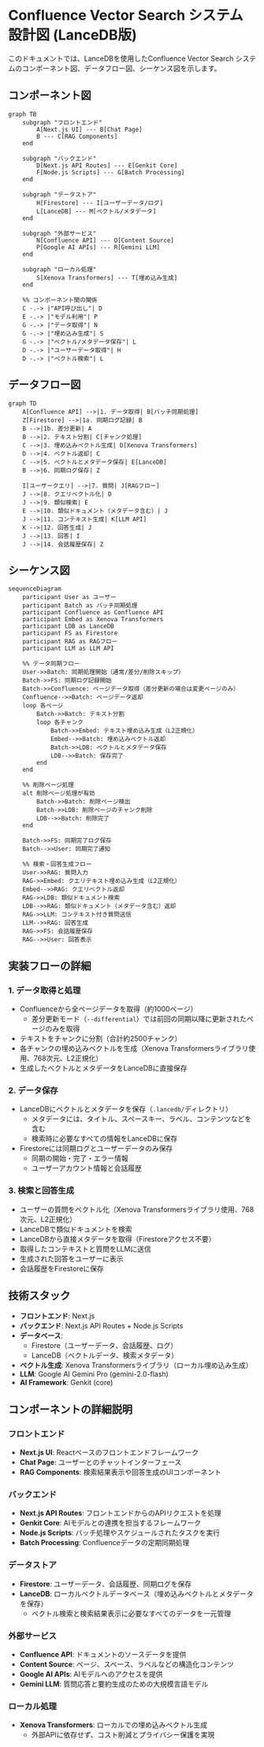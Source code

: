 # Confluence Vector Search システム設計図 (LanceDB版)

このドキュメントでは、LanceDBを使用したConfluence Vector Search システムのコンポーネント図、データフロー図、シーケンス図を示します。

## コンポーネント図

```mermaid
graph TB
    subgraph "フロントエンド"
        A[Next.js UI] --- B[Chat Page]
        B --- C[RAG Components]
    end
    
    subgraph "バックエンド"
        D[Next.js API Routes] --- E[Genkit Core]
        F[Node.js Scripts] --- G[Batch Processing]
    end
    
    subgraph "データストア"
        H[Firestore] --- I[ユーザーデータ/ログ]
        L[LanceDB] --- M[ベクトル/メタデータ]
    end
    
    subgraph "外部サービス"
        N[Confluence API] --- O[Content Source]
        P[Google AI APIs] --- R[Gemini LLM]
    end
    
    subgraph "ローカル処理"
        S[Xenova Transformers] --- T[埋め込み生成]
    end
    
    %% コンポーネント間の関係
    C -.-> |"API呼び出し"| D
    E -.-> |"モデル利用"| P
    G -.-> |"データ取得"| N
    G -.-> |"埋め込み生成"| S
    G -.-> |"ベクトル/メタデータ保存"| L
    D -.-> |"ユーザーデータ取得"| H
    D -.-> |"ベクトル検索"| L
```

## データフロー図

```mermaid
graph TD
    A[Confluence API] -->|1. データ取得| B[バッチ同期処理]
    Z[Firestore] -->|1a. 同期ログ記録| B
    B -->|1b. 差分更新| A
    B -->|2. テキスト分割| C[チャンク処理]
    C -->|3. 埋め込みベクトル生成| D[Xenova Transformers]
    D -->|4. ベクトル返却| C
    C -->|5. ベクトルとメタデータ保存| E[LanceDB]
    B -->|6. 同期ログ保存| Z
    
    I[ユーザークエリ] -->|7. 質問| J[RAGフロー]
    J -->|8. クエリベクトル化| D
    J -->|9. 類似検索| E
    E -->|10. 類似ドキュメント（メタデータ含む）| J
    J -->|11. コンテキスト生成| K[LLM API]
    K -->|12. 回答生成| J
    J -->|13. 回答| I
    J -->|14. 会話履歴保存| Z
```

## シーケンス図

```mermaid
sequenceDiagram
    participant User as ユーザー
    participant Batch as バッチ同期処理
    participant Confluence as Confluence API
    participant Embed as Xenova Transformers
    participant LDB as LanceDB
    participant FS as Firestore
    participant RAG as RAGフロー
    participant LLM as LLM API

    %% データ同期フロー
    User->>Batch: 同期処理開始（通常/差分/削除スキップ）
    Batch->>FS: 同期ログ記録開始
    Batch->>Confluence: ページデータ取得（差分更新の場合は変更ページのみ）
    Confluence-->>Batch: ページデータ返却
    loop 各ページ
        Batch->>Batch: テキスト分割
        loop 各チャンク
            Batch->>Embed: テキスト埋め込み生成（L2正規化）
            Embed-->>Batch: 埋め込みベクトル返却
            Batch->>LDB: ベクトルとメタデータ保存
            LDB-->>Batch: 保存完了
        end
    end
    
    %% 削除ページ処理
    alt 削除ページ処理が有効
        Batch->>Batch: 削除ページ検出
        Batch->>LDB: 削除ページのチャンク削除
        LDB-->>Batch: 削除完了
    end
    
    Batch->>FS: 同期完了ログ保存
    Batch-->>User: 同期完了通知
    
    %% 検索・回答生成フロー
    User->>RAG: 質問入力
    RAG->>Embed: クエリテキスト埋め込み生成（L2正規化）
    Embed-->>RAG: クエリベクトル返却
    RAG->>LDB: 類似ドキュメント検索
    LDB-->>RAG: 類似ドキュメント（メタデータ含む）返却
    RAG->>LLM: コンテキスト付き質問送信
    LLM-->>RAG: 回答生成
    RAG->>FS: 会話履歴保存
    RAG-->>User: 回答表示
```

## 実装フローの詳細

### 1. データ取得と処理
- Confluenceから全ページデータを取得（約1000ページ）
  - 差分更新モード（`--differential`）では前回の同期以降に更新されたページのみを取得
- テキストをチャンクに分割（合計約2500チャンク）
- 各チャンクの埋め込みベクトルを生成（Xenova Transformersライブラリ使用、768次元、L2正規化）
- 生成したベクトルとメタデータをLanceDBに直接保存

### 2. データ保存
- LanceDBにベクトルとメタデータを保存（`.lancedb/`ディレクトリ）
  - メタデータには、タイトル、スペースキー、ラベル、コンテンツなどを含む
  - 検索時に必要なすべての情報をLanceDBに保存
- Firestoreには同期ログとユーザーデータのみ保存
  - 同期の開始・完了・エラー情報
  - ユーザーアカウント情報と会話履歴

### 3. 検索と回答生成
- ユーザーの質問をベクトル化（Xenova Transformersライブラリ使用、768次元、L2正規化）
- LanceDBで類似ドキュメントを検索
- LanceDBから直接メタデータを取得（Firestoreアクセス不要）
- 取得したコンテキストと質問をLLMに送信
- 生成された回答をユーザーに表示
- 会話履歴をFirestoreに保存

## 技術スタック

- **フロントエンド**: Next.js
- **バックエンド**: Next.js API Routes + Node.js Scripts
- **データベース**: 
  - Firestore（ユーザーデータ、会話履歴、ログ）
  - LanceDB（ベクトルデータ、検索メタデータ）
- **ベクトル生成**: Xenova Transformersライブラリ（ローカル埋め込み生成）
- **LLM**: Google AI Gemini Pro (gemini-2.0-flash)
- **AI Framework**: Genkit (core)

## コンポーネントの詳細説明

### フロントエンド
- **Next.js UI**: Reactベースのフロントエンドフレームワーク
- **Chat Page**: ユーザーとのチャットインターフェース
- **RAG Components**: 検索結果表示や回答生成のUIコンポーネント

### バックエンド
- **Next.js API Routes**: フロントエンドからのAPIリクエストを処理
- **Genkit Core**: AIモデルとの連携を担当するフレームワーク
- **Node.js Scripts**: バッチ処理やスケジュールされたタスクを実行
- **Batch Processing**: Confluenceデータの定期同期処理

### データストア
- **Firestore**: ユーザーデータ、会話履歴、同期ログを保存
- **LanceDB**: ローカルベクトルデータベース（埋め込みベクトルとメタデータを保存）
  - ベクトル検索と検索結果表示に必要なすべてのデータを一元管理

### 外部サービス
- **Confluence API**: ドキュメントのソースデータを提供
- **Content Source**: ページ、スペース、ラベルなどの構造化コンテンツ
- **Google AI APIs**: AIモデルへのアクセスを提供
- **Gemini LLM**: 質問応答と要約生成のための大規模言語モデル

### ローカル処理
- **Xenova Transformers**: ローカルでの埋め込みベクトル生成
  - 外部APIに依存せず、コスト削減とプライバシー保護を実現